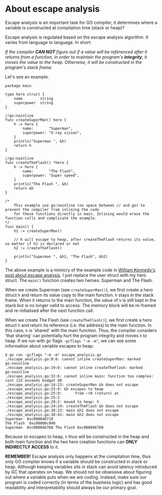 # About escape analysis

Escape analysis is an important task for GO compiler, it determines where a variable is 
constructed at compilation time (stack or heap)?

Escape analysis is regulated based on the escape analysis algorithm. It varies from language to language.
In short:

_If the compiler **CAN NOT** figure out if a value will be referenced after it returns from a function, 
in order to maintain the program's **integrity**, it moves the value to the heap. Otherwise, it will be constructed 
in the program's stack frame._

Let's see an example.
```
package main

type hero struct {
	name 		string
	superpower	string
}

//go:noinline
func createSuperMan() hero {
	h := hero {
		name: 		"Superman",
		superpower: "X-ray vision",
	}
	println("Superman ", &h)
	return h
}

//go:noinline
func createTheFlash() *hero {
	h := hero {
		name: 		"The Flash",
		superpower: "Super speed",
	}
	println("The Flash ", &h)
	return &h
}

/*
	This example use go:noinline (no space between // and go) to prevent the compiler from inlining the code
	for these functions directly in main. Inlining would erase the function calls and complicate the example.
*/
func main() {
	h1 := createSuperMan()

	// h will escape to heap, after createTheFlash returns its value, no matter if h2 is declared or not
	h2 := createTheFlash()

	println("Superman ", &h1, "The Flash", &h2)
}
```

The above example is a mimicry of the example code 
in [William Kennedy's post about escape analysis](https://www.goinggo.net/2017/05/language-mechanics-on-escape-analysis.html). 
I just replace the user struct with my hero struct. The `main()` function creates two heroes: Superman and The Flash.

When we create Superman (see `createSuperMan()`), we first create a hero struct `h` and return its value copy to the main function.
`h` stays in the stack frame. When it returns to the main function, the value of `h` is still kept in the stack but is no longer 
valid to access. The memory block will be re-framed and re-initialised after the next function call.

When we create The Flash (see `createTheFlash()`), we first create a hero struct `h` and return its reference (i.e. the address) to 
the main function. In this case, `h` is 'shared' with the main function. Thus, the compiler considers 'that sharing' can potentially 
hurt the program integrity and moves `h` to heap. If we run with gc flags `-gcflags "-m -m"`, we can see some information about variable escapes to 
heap:

```
$ go run -gcflags "-m -m" escape_analysis.go
./escape_analysis.go:9:6: cannot inline createSuperMan: marked go:noinline
./escape_analysis.go:19:6: cannot inline createTheFlash: marked go:noinline
./escape_analysis.go:32:6: cannot inline main: function too complex: cost 133 exceeds budget 80
./escape_analysis.go:14:23: createSuperMan &h does not escape
./escape_analysis.go:25:9: &h escapes to heap
./escape_analysis.go:25:9:      from ~r0 (return) at ./escape_analysis.go:25:2
./escape_analysis.go:20:2: moved to heap: h
./escape_analysis.go:24:24: createTheFlash &h does not escape
./escape_analysis.go:38:23: main &h1 does not escape
./escape_analysis.go:38:41: main &h2 does not escape
Superman  0xc000046710
The Flash  0xc00000c040
Superman  0xc000046768 The Flash 0xc000046760
```

Because `&h` escapes to heap, `h` thus will be constructed in the heap and both main function and the two hero creation 
functions can **ONLY INDIRECTLY ACCESS** to it.

**REMEMBER!** Escape analysis only happens at the compilation time, thus only GO compiler knows if a variable should be 
constructed in stack or heap. Although keeping variables sits in stack can avoid latency introduced by GC that operates on heap. 
We should not be obsessive about figuring out where a variable puts when we are coding. Instead, make sure our program is coded 
correctly (in terms of the business logic) and has good readability and interpretability should always be our primary goal.




